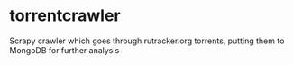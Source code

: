 # torrentcrawler
Scrapy crawler which goes through rutracker.org torrents, putting them to MongoDB for further analysis
